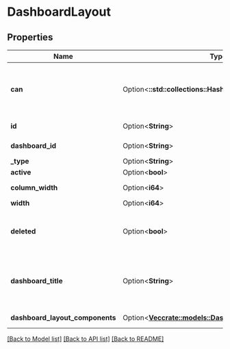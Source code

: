 # DashboardLayout

## Properties

Name | Type | Description | Notes
------------ | ------------- | ------------- | -------------
**can** | Option<**::std::collections::HashMap<String, bool>**> | Operations the current user is able to perform on this object | [optional][readonly]
**id** | Option<**String**> | Unique Id | [optional][readonly]
**dashboard_id** | Option<**String**> | Id of Dashboard | [optional]
**_type** | Option<**String**> | Type | [optional]
**active** | Option<**bool**> | Is Active | [optional]
**column_width** | Option<**i64**> | Column Width | [optional]
**width** | Option<**i64**> | Width | [optional]
**deleted** | Option<**bool**> | Whether or not the dashboard layout is deleted. | [optional][readonly]
**dashboard_title** | Option<**String**> | Title extracted from the dashboard this layout represents. | [optional][readonly]
**dashboard_layout_components** | Option<[**Vec<crate::models::DashboardLayoutComponent>**](DashboardLayoutComponent.md)> | Components | [optional][readonly]

[[Back to Model list]](../README.md#documentation-for-models) [[Back to API list]](../README.md#documentation-for-api-endpoints) [[Back to README]](../README.md)


